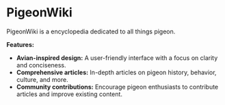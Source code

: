 # PigeonWiki

PigeonWiki is a  encyclopedia dedicated to all things pigeon. 

**Features:**

* **Avian-inspired design:** A user-friendly interface with a focus on clarity and conciseness.
* **Comprehensive articles:** In-depth articles on pigeon history, behavior, culture, and more.
* **Community contributions:** Encourage pigeon enthusiasts to contribute articles and improve existing content.
